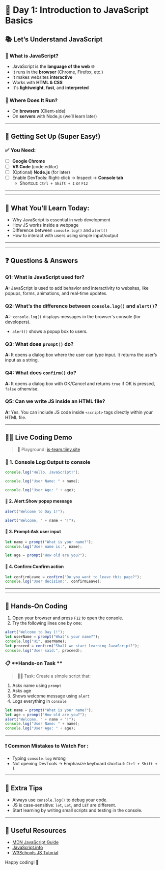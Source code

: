 # 🚀 Day 1: Introduction to JavaScript Basics

## 📚 Let’s Understand JavaScript

### 🔸 What is JavaScript?
- JavaScript is the **language of the web** 🌐
- It runs in the **browser** (Chrome, Firefox, etc.)
- It makes websites **interactive**
- Works with **HTML & CSS**
- It's **lightweight**, **fast**, and **interpreted**



### 🔸 Where Does It Run?
- On **browsers** (Client-side)
- On **servers** with Node.js (we’ll learn later)

---

## 🧰 Getting Set Up (Super Easy!)

### ✅ You Need:
- [ ] **Google Chrome**
- [ ] **VS Code** (code editor)
- [ ] (Optional) **Node.js** (for later)
- [ ] Enable DevTools: Right-click → Inspect → **Console tab**
  - Shortcut: `Ctrl + Shift + I` or `F12`

---

---

## 🎯 What You’ll Learn Today:
- Why JavaScript is essential in web development
- How JS works inside a webpage
- Difference between `console.log()` and `alert()`
- How to interact with users using simple input/output

---

---

## ❓ Questions & Answers

### Q1: What is JavaScript used for?
**A:** JavaScript is used to add behavior and interactivity to websites, like popups, forms, animations, and real-time updates.

### Q2: What’s the difference between `console.log()` and `alert()`?
**A:**- `console.log()` displays messages in the browser's console (for developers).
- `alert()` shows a popup box to users.

### Q3: What does `prompt()` do?
**A:** It opens a dialog box where the user can type input. It returns the user’s input as a string.

### Q4: What does `confirm()` do?
**A:** It opens a dialog box with OK/Cancel and returns `true` if OK is pressed, `false` otherwise.

### Q5: Can we write JS inside an HTML file?
**A:** Yes. You can include JS code inside `<script>` tags directly within your HTML file.

---



## 👨‍💻 Live Coding Demo  
> 🧪 Playground: [js-team.tiiny.site](https://js-team.tiiny.site)


### 🔹 1. Console Log:Output to console
```javascript
console.log("Hello, JavaScript!");

```
```javascript
console.log("User Name: " + name);
```

```javascript
console.log("User Age: " + age);
```

#### 🔹 2. Alert:Show popup message
```javascript
alert("Welcome to Day 1!");
```
```javascript
alert("Welcome, " + name + "!");
```

#### 🔹 3. Prompt:Ask user input
```javascript
let name = prompt("What is your name?");
console.log("User name is:", name);
```
```javascript
let age = prompt("How old are you?");
```
#### 🔹 4. Confirm:Confirm action
```javascript
let confirmLeave = confirm("Do you want to leave this page?");
console.log("User decision:", confirmLeave);
```

---
---

## 🧠 Hands-On Coding 

1. Open your browser and press `F12` to open the console.
2. Try the following lines one by one:
```js
alert("Welcome to Day 1!");
let userName = prompt("What's your name?");
console.log("Hi", userName);
let proceed = confirm("Shall we start learning JavaScript?");
console.log("User said:", proceed);
```
### 📋 **Hands-on Task **

> 👨‍💻 Task: Create a simple script that:
1. Asks name using `prompt`
2. Asks age
3. Shows welcome message using `alert`
4. Logs everything in `console`

```javascript
let name = prompt("What is your name?");
let age = prompt("How old are you?");
alert("Welcome, " + name + "!");
console.log("User Name: " + name);
console.log("User Age: " + age);
```

---

### ❗ **Common Mistakes to Watch For :**
- Typing `console.log` wrong
- Not opening DevTools → Emphasize keyboard shortcut: `Ctrl + Shift + I`

---


## 📝 Extra Tips
- Always use `console.log()` to debug your code.
- JS is case-sensitive: `let`, `Let`, and `LET` are different.
- Start learning by writing small scripts and testing in the console.

---

## 🔗 Useful Resources
- [MDN JavaScript Guide](https://developer.mozilla.org/en-US/docs/Web/JavaScript/Guide)
- [JavaScript.info](https://javascript.info/)
- [W3Schools JS Tutorial](https://www.w3schools.com/js/)

Happy coding! 🚀
